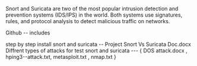Snort and Suricata are two of the most popular intrusion detection and prevention systems (IDS/IPS) in the world.
Both systems use signatures, rules, and protocol analysis to detect malicious traffic on networks.

Github -- includes 

step by step install snort and suricata -- Project Snort Vs Suricata Doc.docx
Diffrent types of attacks for test snort and suricata --- { DOS attack.docx , hping3--attack.txt, metasploit.txt , nmap.txt }
